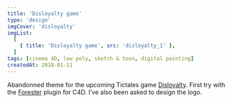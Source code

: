 ```yaml
---
title: 'Disloyalty game'
type: 'design'
imgCover: 'disloyalty'
imgList:
  [
    { title: 'Disloyalty game', src: 'disloyalty_1' },
  ]
tags: [cinema 4D, low poly, sketch & toon, digital painting]
createdAt: 2018-01-11
---
```

Abandonned theme for the upcoming Tictales game [Disloyalty](https://disloyalty.stories.games/fr-FR/game/). First try with the [Forester](https://www.3dquakers.com/forester-for-cinema-4d/) plugin for C4D. I’ve also been asked to design the logo.
<!--more-->